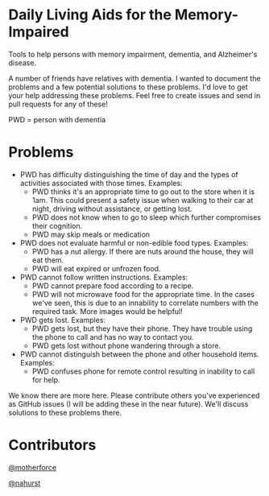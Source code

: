 Daily Living Aids for the Memory-Impaired
=============

Tools to help persons with memory impairment, dementia, and Alzheimer's disease.

A number of friends have relatives with dementia. I wanted to document the problems and a few potential solutions to these problems. I'd love to get your help addressing these problems. Feel free to create issues and send in pull requests for any of these!

PWD = person with dementia

Problems
========

- PWD has difficulty distinguishing the time of day and the types of activities associated with those times. Examples:
  - PWD thinks it's an appropriate time to go out to the store when it is 1am. This could present a safety issue when walking to their car at night, driving without assistance, or getting lost.
  - PWD does not know when to go to sleep which further compromises
    their cognition.
  - PWD may skip meals or medication
- PWD does not evaluate harmful or non-edible food types. Examples:
  - PWD has a nut allergy. If there are nuts around the house, they will
    eat them.
  - PWD will eat expired or unfrozen food.
- PWD cannot follow written instructions. Examples:
  - PWD cannot prepare food according to a recipe.
  - PWD will not microwave food for the appropriate time. In the cases
    we've seen, this is due to an innability to correlate numbers with
the required task. More images would be helpful!
- PWD gets lost. Examples:
  - PWD gets lost, but they have their phone. They have trouble using
    the phone to call and has no way to contact you.
  - PWD gets lost without phone wandering through a store.
- PWD cannot distinguish between the phone and other household items. Examples:
  - PWD confuses phone for remote control resulting in inability to call
    for help.

We know there are more here. Please contribute others you've
experienced as GitHub issues (I will be adding these in the near
future). We'll discuss solutions to these problems there.

Contributors
============
[@motherforce](http://github.com/motherforce)

[@nahurst](http://github.com/nahurst)


